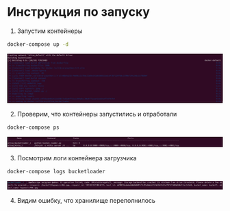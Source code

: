 # Инструкция по запуску

1. Запустим контейнеры

```bash
docker-compose up -d
```

![](./readme_images/execute.png)


2. Проверим, что контейнеры запустились и отработали

```bash
docker-compose ps
```

![](./readme_images/containers.png)


3. Посмотрим логи контейнера загрузчика

```bash
docker-compose logs bucketloader
```

![](./readme_images/error.png)


4. Видим ошибку, что хранилище переполнилось
